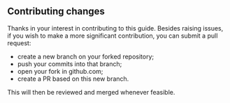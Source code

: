 Contributing changes
--------------------

Thanks in your interest in contributing to this guide. Besides raising issues, if you wish to make a more significant contribution, you can submit a pull request:

- create a new branch on your forked repository;
- push your commits into that branch;
- open your fork in github.com;
- create a PR based on this new branch.

This will then be reviewed and merged whenever feasible.
